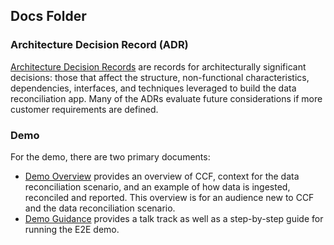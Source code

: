 ## Docs Folder 

### Architecture Decision Record (ADR)

[Architecture Decision Records](./docs/adr) are records for architecturally significant decisions: those that affect the structure, non-functional characteristics, dependencies, interfaces, and techniques leveraged to build the data reconciliation app. Many of the ADRs evaluate future considerations if more customer requirements are defined. 


### Demo

For the demo, there are two primary documents:

- [Demo Overview](./docs/demo-overview.md) provides an overview of CCF, context for the data reconciliation scenario, and an example of how data is ingested, reconciled and reported. This overview is for an audience new to CCF and the data reconciliation scenario.
- [Demo Guidance](./docs/demo-guidance.md) provides a talk track as well as a step-by-step guide for running the E2E demo.
